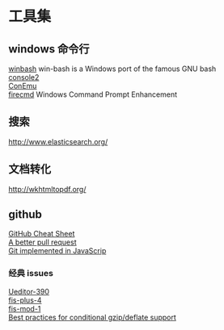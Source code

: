 工具集  
========

## windows 命令行

[winbash](http://win-bash.sourceforge.net/) win-bash is a Windows port of the famous GNU bash  
[console2](http://sourceforge.net/projects/console/)  
[ConEmu](https://conemu.codeplex.com/)  
[firecmd](http://www.brainasoft.com/firecmd/) Windows Command Prompt Enhancement  

## 搜索

http://www.elasticsearch.org/  

## 文档转化

http://wkhtmltopdf.org/  

## github

[GitHub Cheat Sheet](https://github.com/tiimgreen/github-cheat-sheet/)  
[A better pull request](https://developer.atlassian.com/blog/2015/01/a-better-pull-request/)  
[Git implemented in JavaScrip](https://github.com/maryrosecook/gitlet)  

### 经典 issues

[Ueditor-390](https://github.com/fex-team/ueditor/issues/390)  
[fis-plus-4](https://github.com/fex-team/fis-plus/issues/4)  
[fis-mod-1](https://github.com/fex-team/mod/issues/1)  
[Best practices for conditional gzip/deflate support](https://github.com/request/request/issues/539)  